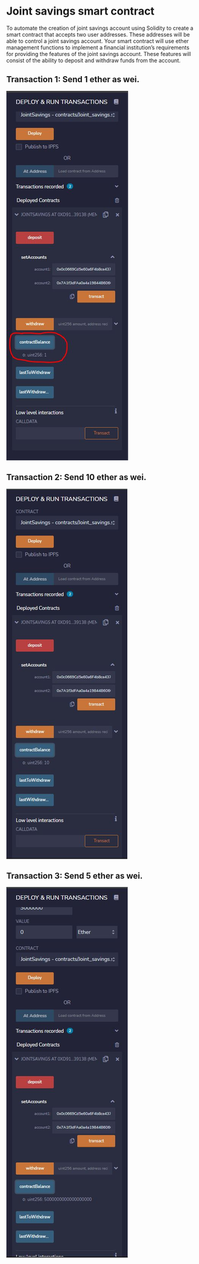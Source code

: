 # Joint savings smart contract

To automate the creation of joint savings account using Solidity to create a smart contract that accepts two user addresses. These addresses will be able to control a joint savings account. Your smart contract will use ether management functions to implement a financial institution’s requirements for providing the features of the joint savings account. These features will consist of the ability to deposit and withdraw funds from the account.

## Transaction 1: Send 1 ether as wei.
![Transaction-deposit-of-1wei](https://github.com/Djachechi/Joint_savings_smart_contract/blob/main/Execution_Results/Transaction-deposit-of-1wei.JPG?raw=true)

## Transaction 2: Send 10 ether as wei.
![Transaction-deposit-of-10wei](https://github.com/Djachechi/Joint_savings_smart_contract/blob/main/Execution_Results/Transaction-deposit-of-10wei.JPG?raw=true)

## Transaction 3: Send 5 ether as wei.
![Transaction-deposit-of-5wei](https://github.com/Djachechi/Joint_savings_smart_contract/blob/main/Execution_Results/Transaction-deposit-of-5Ether.JPG?raw=true)